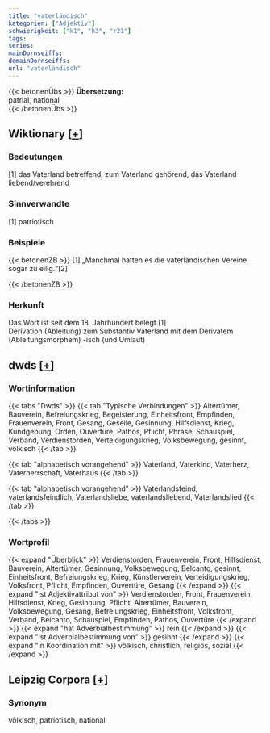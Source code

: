 ```yaml
---
title: "vaterländisch"
kategorien: ["Adjektiv"]
schwierigkeit: ["k1", "h3", "r21"]
tags:
series:
mainDornseiffs:
domainDornseiffs:
url: "vaterländisch"
---
```


{{< betonenÜbs >}}
**Übersetzung:**  
patrial, national  
{{< /betonenÜbs >}}

## Wiktionary [[+](https://de.wiktionary.org/wiki/vaterländisch)]

### Bedeutungen
[1] das Vaterland betreffend, zum Vaterland gehörend, das Vaterland liebend/verehrend  

### Sinnverwandte
[1] patriotisch  

### Beispiele
{{< betonenZB >}}
[1] „Manchmal hatten es die vaterländischen Vereine sogar zu eilig.“[2]  

{{< /betonenZB >}}
### Herkunft
Das Wort ist seit dem 18. Jahrhundert belegt.[1]  
Derivation (Ableitung) zum Substantiv Vaterland mit dem Derivatem (Ableitungsmorphem) -isch (und Umlaut)  



## dwds [[+](https://www.dwds.de/wb/vaterländisch)]

### Wortinformation
{{< tabs "Dwds" >}}
{{< tab "Typische Verbindungen" >}}
Altertümer, Bauverein, Befreiungskrieg, Begeisterung, Einheitsfront, Empfinden, Frauenverein, Front, Gesang, Geselle, Gesinnung, Hilfsdienst, Krieg, Kundgebung, Orden, Ouvertüre, Pathos, Pflicht, Phrase, Schauspiel, Verband, Verdienstorden, Verteidigungskrieg, Volksbewegung, gesinnt, völkisch
{{< /tab >}}

{{< tab "alphabetisch vorangehend" >}}
Vaterland, Vaterkind, Vaterherz, Vaterherrschaft, Vaterhaus
{{< /tab >}}

{{< tab "alphabetisch vorangehend" >}}
Vaterlandsfeind, vaterlandsfeindlich, Vaterlandsliebe, vaterlandsliebend, Vaterlandslied
{{< /tab >}}

{{< /tabs >}}

### Wortprofil
{{< expand "Überblick" >}} Verdienstorden, Frauenverein, Front, Hilfsdienst, Bauverein, Altertümer, Gesinnung, Volksbewegung, Belcanto, gesinnt, Einheitsfront, Befreiungskrieg, Krieg, Künstlerverein, Verteidigungskrieg, Volksfront, Pflicht, Empfinden, Ouvertüre, Gesang {{< /expand >}}
{{< expand "ist Adjektivattribut von" >}} Verdienstorden, Front, Frauenverein, Hilfsdienst, Krieg, Gesinnung, Pflicht, Altertümer, Bauverein, Volksbewegung, Gesang, Befreiungskrieg, Einheitsfront, Volksfront, Verband, Belcanto, Schauspiel, Empfinden, Pathos, Ouvertüre {{< /expand >}}
{{< expand "hat Adverbialbestimmung" >}} rein {{< /expand >}}
{{< expand "ist Adverbialbestimmung von" >}} gesinnt {{< /expand >}}
{{< expand "in Koordination mit" >}} völkisch, christlich, religiös, sozial {{< /expand >}}

## Leipzig Corpora [[+](https://corpora.uni-leipzig.de/en/res?word=vaterländisch&corpusId=deu_newscrawl-public_2018)]


### Synonym
völkisch, patriotisch, national

